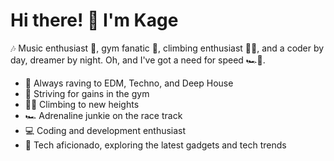 # Hi there! 👋 I'm Kage

🎶 Music enthusiast 🎸, gym fanatic 💪, climbing enthusiast 🧗‍♂️, and a coder by day, dreamer by night. Oh, and I've got a need for speed 🏎️💨.

- 🎵 Always raving to EDM, Techno, and Deep House
- 💪 Striving for gains in the gym
- 🧗‍♂️ Climbing to new heights
- 🏎️ Adrenaline junkie on the race track
- 💻 Coding and development enthusiast
- 🔌 Tech aficionado, exploring the latest gadgets and tech trends

